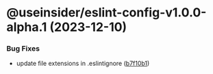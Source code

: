 # @useinsider/eslint-config-v1.0.0-alpha.1 (2023-12-10)


### Bug Fixes

* update file extensions in .eslintignore ([b7f10b1](https://github.com/useinsider/eslint-config/commit/b7f10b104ac09aa16c40fc9a1478b073b2da3b39))
